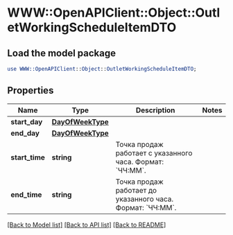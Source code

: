 # WWW::OpenAPIClient::Object::OutletWorkingScheduleItemDTO

## Load the model package
```perl
use WWW::OpenAPIClient::Object::OutletWorkingScheduleItemDTO;
```

## Properties
Name | Type | Description | Notes
------------ | ------------- | ------------- | -------------
**start_day** | [**DayOfWeekType**](DayOfWeekType.md) |  | 
**end_day** | [**DayOfWeekType**](DayOfWeekType.md) |  | 
**start_time** | **string** | Точка продаж работает c указанного часа.  Формат: &#x60;ЧЧ:ММ&#x60;.  | 
**end_time** | **string** | Точка продаж работает до указанного часа.  Формат: &#x60;ЧЧ:ММ&#x60;.  | 

[[Back to Model list]](../README.md#documentation-for-models) [[Back to API list]](../README.md#documentation-for-api-endpoints) [[Back to README]](../README.md)


